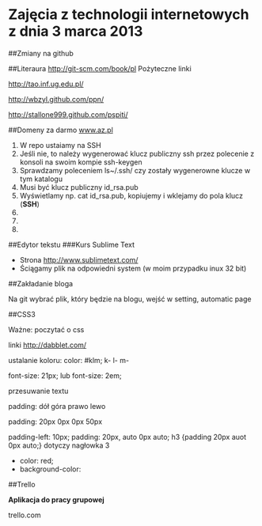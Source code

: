 # Zajęcia z technologii internetowych z dnia 3 marca 2013

##Zmiany na github

##Literaura http://git-scm.com/book/pl
Pożyteczne linki

http://tao.inf.ug.edu.pl/

http://wbzyl.github.com/ppn/

http://stallone999.github.com/pspiti/

##Domeny za darmo
www.az.pl


1. W repo ustaiamy na SSH
2. Jeśli nie, to należy wygenerować klucz publiczny ssh przez polecenie z konsoli na swoim kompie ssh-keygen
3. Sprawdzamy poleceniem ls~/.ssh/ czy zostały wygenerowne klucze w tym katalogu
4. Musi być klucz publiczny id_rsa.pub
5. Wyświetlamy np. cat id_rsa.pub, kopiujemy i wklejamy do pola klucz (**SSH**)
6. 
7. 
8. 



##Edytor tekstu
###Kurs Sublime Text
* Strona http://www.sublimetext.com/
* Ściągamy plik na odpowiedni system (w moim przypadku inux 32 bit)
 
##Zakładanie bloga

Na git wybrać plik, który będzie na blogu, wejść w setting, automatic page


##CSS3

Ważne: poczytać o css

linki
http://dabblet.com/

ustalanie koloru:
color: #klm;
k-
l-
m-

font-size: 21px;   lub font-size: 2em;

przesuwanie textu

padding: dół góra prawo lewo

padding: 20px 0px 0px 50px

padding-left: 10px;
padding: 20px, auto 0px auto;
h3 {padding 20px auot 0px auto;}    dotyczy nagłowka 3

* color: red;
* background-color: 
 

##Trello

__Aplikacja do pracy grupowej__

trello.com



